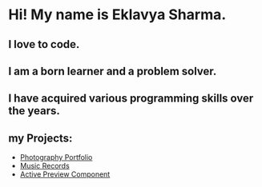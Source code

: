 # Hi! My name is Eklavya Sharma.

## I love to code. 
## I am a born learner and a problem solver.
## I have acquired various programming skills over the years.

## my Projects:
- [Photography Portfolio](https://redirect.is/dr1eqr)
- [Music Records](http://tiny.cc/hhcpnz)
- [Active Preview Component](https://sharmaeklavya.github.io/projects/activePreview/)

